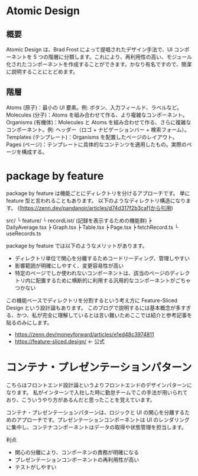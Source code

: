 # Atomic Design

## 概要

Atomic Design は、Brad Frost によって提唱されたデザイン手法で、UI コンポーネントを 5 つの階層に分類します。これにより、再利用性の高い、モジュール化されたコンポーネントを作成することができます。かなり有名ですので、簡潔に説明することにとどめます。

## 階層

Atoms (原子)：最小の UI 要素。例: ボタン、入力フィールド、ラベルなど。
Molecules (分子)：Atoms を組み合わせて作る、より複雑なコンポーネント。
Organisms (有機体)：Molecules と Atoms を組み合わせて作る、さらに複雑なコンポーネント。例: ヘッダー（ロゴ + ナビゲーションバー + 検索フォーム）。
Templates (テンプレート)：Organisms を配置したページのレイアウト。
Pages (ページ)：テンプレートに具体的なコンテンツを適用したもの。実際のページを構成する。

# package by feature

package by feature は機能ごとにディレクトリを分けるアプローチです。
単に feature 型と言われることもあります。
以下のようなディレクトリ構造になります。
([https://zenn.dev/pandanoir/articles/d74d317f2b3caf]から引用)

src/
└ feature/
└ recordList/ (記録を表示するための機能群)
┝ DailyAverage.tsx
┝ Graph.tsx
┝ Table.tsx
┝ Page.tsx
┝ fetchRecord.ts
└ useRecords.ts

package by feature では以下のようなメリットがあります。

- ディレクトリ単位で関心を分離するためコードリーディング、管理しやすい
- 影響範囲が明確にしやすく、変更容易性が高い
- 特定のページでしか使われないコンポーネントは、該当のページのディレクトリ内に配置するために横断的に利用する汎用的なコンポーネントがごちゃつかない

この機能ベースでディレクトリを分割するという考え方に Feature-Sliced Design という設計論もあります。
このブログで説明するには基本概念が多すぎる、かつ、私が完全に理解しているとは言い難いためここでは紹介と参考記事を貼るのみにします。

- https://zenn.dev/moneyforward/articles/e1ed48c3974811
- https://feature-sliced.design/ ← 公式

# コンテナ・プレゼンテーションパターン

こちらはフロントエンド設計論というよりフロントエンドのデザインパターンになります。
私がインターンで入社した時に勤怠チームでこの手法が用いられており、こういうやり方があるんだと思ったことを覚えています。

コンテナ・プレゼンテーションパターンは、ロジックと UI の関心を分離するためのアプローチです。プレゼンテーションコンポーネントは UI のレンダリングに集中し、コンテナコンポーネントはデータの取得や状態管理を担当します。

利点

- 関心の分離により、コンポーネンの責務が明確になる
- プレゼンテーションコンポーネントの再利用性が高い
- テストがしやすい
